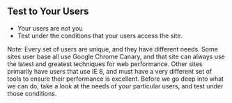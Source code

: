 ## Test to Your Users

* Your users are not you
* Test under the conditions that your users access the site.

Note:
Every set of users are unique, and they have different needs. Some sites user base all use Google Chrome Canary, and that site can always use the latest and greatest techniques for web performance. Other sites primarily have users that use IE 8, and must have a very different set of tools to ensure their performance is excellent. Before we go deep into what we can do, take a look at the needs of your particular users, and test under those conditions. 
